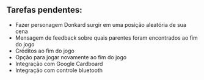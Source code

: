## Tarefas pendentes:
 - Fazer personagem Donkard surgir em uma posição aleatória de sua cena
 - Mensagem de feedback sobre quais parentes foram encontrados ao fim do jogo
 - Créditos ao fim do jogo
 - Opção para jogar novamente ao fim do jogo
 - Integração com Google Cardboard
 - Integração com controle bluetooth
